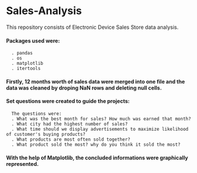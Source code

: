 # Sales-Analysis
This repository consists of Electronic Device Sales Store data analysis. 
#### Packages used were:
      . pandas
      . os
      . matplotlib
      . itertools
#### Firstly, 12 months worth of sales data were merged into one file and the data was cleaned by droping NaN rows and deleting null cells.
#### Set questions were created to guide the projects:
      The questions were:
      . What was the best month for sales? How much was earned that month?
      . What city had the highest number of sales?
      . What time should we display advertisements to maximize likelihood of customer's buying products?
      . What products are most often sold together?
      . What product sold the most? why do you think it sold the most?
      
#### With the help of Matplotlib, the concluded informations were graphically represented.
